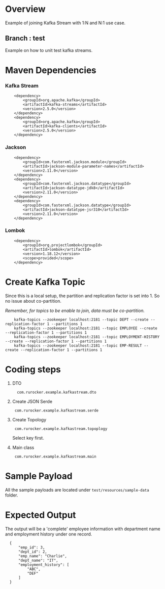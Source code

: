 # Overview
Example of joining Kafka Stream with 1:N and N:1 use case.

## Branch : test
Example on how to unit test kafka streams.

# Maven Dependencies
### Kafka Stream 

        <dependency>
            <groupId>org.apache.kafka</groupId>
            <artifactId>kafka-streams</artifactId>
            <version>2.5.0</version>
        </dependency>
        <dependency>
            <groupId>org.apache.kafka</groupId>
            <artifactId>kafka-clients</artifactId>
            <version>2.5.0</version>
        </dependency>


### Jackson

        <dependency>
            <groupId>com.fasterxml.jackson.module</groupId>
            <artifactId>jackson-module-parameter-names</artifactId>
            <version>2.11.0</version>
        </dependency>
        <dependency>
            <groupId>com.fasterxml.jackson.datatype</groupId>
            <artifactId>jackson-datatype-jdk8</artifactId>
            <version>2.11.0</version>
        </dependency>
        <dependency>
            <groupId>com.fasterxml.jackson.datatype</groupId>
            <artifactId>jackson-datatype-jsr310</artifactId>
            <version>2.11.0</version>
        </dependency>

### Lombok


        <dependency>
            <groupId>org.projectlombok</groupId>
            <artifactId>lombok</artifactId>
            <version>1.18.12</version>
            <scope>provided</scope>
        </dependency>
        

# Create Kafka Topic
Since this is a local setup, the partition and replication factor is set into 1.
So no issue about co-partition.

_Remember, for topics to be enable to join, data must  be co-partition._


        kafka-topics --zookeeper localhost:2181 --topic DEPT --create --replication-factor 1 --partitions 1
        kafka-topics --zookeeper localhost:2181 --topic EMPLOYEE --create --replication-factor 1 --partitions 1
        kafka-topics --zookeeper localhost:2181 --topic EMPLOYMENT-HISTORY --create --replication-factor 1 --partitions 1
        kafka-topics --zookeeper localhost:2181 --topic EMP-RESULT --create --replication-factor 1 --partitions 1
        

# Coding steps
1. DTO

         com.rurocker.example.kafkastream.dto
         
         
2. Create JSON Serde 
     
        com.rurocker.example.kafkastream.serde


3. Create Topology
     
        com.rurocker.example.kafkastream.topoplogy

   Select key first.

3. Main class

        com.rurocker.example.kafkastream.main
           
# Sample Payload
All the sample payloads are located under `test/resources/sample-data` folder.

# Expected Output
The output will be a 'complete' employee information with department name and employment history under one record.

      {
          "emp_id": 3,
          "dept_id": 2,
          "emp_name": "Charlie",
          "dept_name": "IT",
          "employment_history": [
              "ABC",
              "DEF"
          ]
      }
